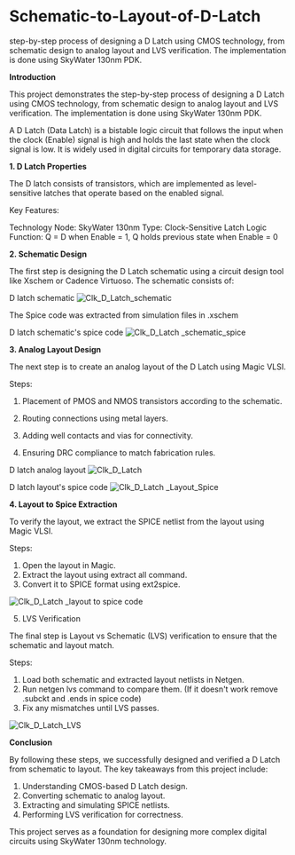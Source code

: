 # Schematic-to-Layout-of-D-Latch
step-by-step process of designing a D Latch using CMOS technology, from schematic design to analog layout and LVS verification. The implementation is done using SkyWater 130nm PDK.

**Introduction**

This project demonstrates the step-by-step process of designing a D Latch using CMOS technology, from schematic design to analog layout and LVS verification. The implementation is done using SkyWater 130nm PDK.

A D Latch (Data Latch) is a bistable logic circuit that follows the input when the clock (Enable) signal is high and holds the last state when the clock signal is low. It is widely used in digital circuits for temporary data storage.

**1. D Latch Properties**

The D latch consists of transistors, which are implemented as level-sensitive latches that operate based on the enabled signal.

Key Features:

Technology Node: SkyWater 130nm
Type: Clock-Sensitive Latch
Logic Function: Q = D when Enable = 1, Q holds previous state when Enable = 0

**2. Schematic Design**

The first step is designing the D Latch schematic using a circuit design tool like Xschem or Cadence Virtuoso. The schematic consists of:

D latch schematic
![Clk_D_Latch_schematic](https://github.com/user-attachments/assets/940f47e2-43cd-4319-a6d5-748c3e40ee6b)

The Spice code was extracted from simulation files in .xschem

D latch schematic's spice code
![Clk_D_Latch _schematic_spice](https://github.com/user-attachments/assets/6f6df938-4faa-4328-b386-6ee0453c6502)

**3. Analog Layout Design**

The next step is to create an analog layout of the D Latch using Magic VLSI.

Steps:

1. Placement of PMOS and NMOS transistors according to the schematic.

2. Routing connections using metal layers.

3. Adding well contacts and vias for connectivity.

4. Ensuring DRC compliance to match fabrication rules.

D latch analog layout
![Clk_D_Latch ](https://github.com/user-attachments/assets/70eaf9ea-bf06-46c5-9703-3f9fee2623fc)


D latch layout's spice code
![Clk_D_Latch _Layout_Spice](https://github.com/user-attachments/assets/7ba512d6-654b-4ce0-b04e-8540a8a97f59)

**4. Layout to Spice Extraction**

To verify the layout, we extract the SPICE netlist from the layout using Magic VLSI.

Steps:

1. Open the layout in Magic.
2. Extract the layout using extract all command.
3. Convert it to SPICE format using ext2spice.

![Clk_D_Latch _layout to spice code](https://github.com/user-attachments/assets/4d6606d9-73c0-4d73-945b-eb11ade556e9)

5. LVS Verification

The final step is Layout vs Schematic (LVS) verification to ensure that the schematic and layout match.

Steps:

1. Load both schematic and extracted layout netlists in Netgen.
2. Run netgen lvs command to compare them. (If it doesn't work remove .subckt and .ends in spice code)
3. Fix any mismatches until LVS passes.

![Clk_D_Latch_LVS](https://github.com/user-attachments/assets/406b09a8-7fca-4d6d-babd-8954277dc32e)

**Conclusion**

By following these steps, we successfully designed and verified a D Latch from schematic to layout. The key takeaways from this project include:

1. Understanding CMOS-based D Latch design.
2. Converting schematic to analog layout.
3. Extracting and simulating SPICE netlists.
4. Performing LVS verification for correctness.

This project serves as a foundation for designing more complex digital circuits using SkyWater 130nm technology.


